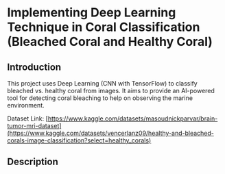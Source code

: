 # Implementing Deep Learning Technique in Coral Classification (Bleached Coral and Healthy Coral)

## Introduction
This project uses Deep Learning (CNN with TensorFlow) to classify bleached vs. healthy coral from images. It aims to provide an AI-powered tool for detecting coral bleaching to help on observing the marine environment.

Dataset Link: [https://www.kaggle.com/datasets/masoudnickparvar/brain-tumor-mri-dataset](https://www.kaggle.com/datasets/vencerlanz09/healthy-and-bleached-corals-image-classification?select=healthy_corals)

## Description 
